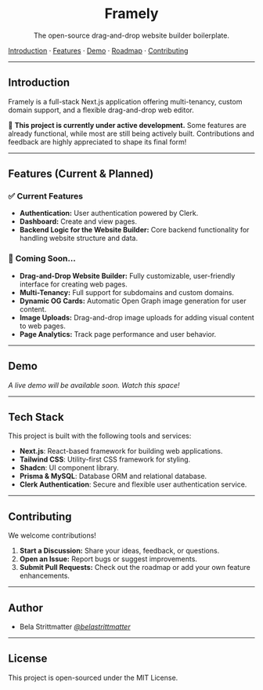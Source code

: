 <h1 align="center">Framely</h1>  
<p align="center">The open-source drag-and-drop website builder boilerplate.</p>

[Introduction](#introduction) · [Features](#features) · [Demo](#demo) · [Roadmap](#roadmap) · [Contributing](#contributing)

---

## Introduction

Framely is a full-stack Next.js application offering multi-tenancy, custom domain support, and a flexible drag-and-drop web editor.

🚧 **This project is currently under active development.** Some features are already functional, while most are still being actively built. Contributions and feedback are highly appreciated to shape its final form!

---

## Features (Current & Planned)

### ✅ **Current Features**

- **Authentication:** User authentication powered by Clerk.
- **Dashboard:** Create and view pages.
- **Backend Logic for the Website Builder:** Core backend functionality for handling website structure and data.

### 🚀 **Coming Soon...**

- **Drag-and-Drop Website Builder:** Fully customizable, user-friendly interface for creating web pages.
- **Multi-Tenancy:** Full support for subdomains and custom domains.
- **Dynamic OG Cards:** Automatic Open Graph image generation for user content.
- **Image Uploads:** Drag-and-drop image uploads for adding visual content to web pages.
- **Page Analytics:** Track page performance and user behavior.

---

## Demo

_A live demo will be available soon. Watch this space!_

---

## Tech Stack

This project is built with the following tools and services:

- **Next.js**: React-based framework for building web applications.
- **Tailwind CSS**: Utility-first CSS framework for styling.
- **Shadcn**: UI component library.
- **Prisma & MySQL**: Database ORM and relational database.
- **Clerk Authentication**: Secure and flexible user authentication service.

---

## Contributing

We welcome contributions!

1. **Start a Discussion:** Share your ideas, feedback, or questions.
2. **Open an Issue:** Report bugs or suggest improvements.
3. **Submit Pull Requests:** Check out the roadmap or add your own feature enhancements.

---

## Author

- Bela Strittmatter _[@belastrittmatter](https://twitter.com/belastrittmatter)_

---

## License

This project is open-sourced under the MIT License.
